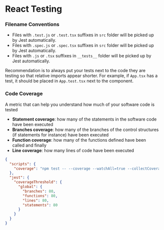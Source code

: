 # React Testing

### Filename Conventions

- Files with `.test.js` or `.test.tsx` suffixes in `src` folder will be picked up by Jest automatically.
- Files with `.spec.js` or `.spec.tsx` suffixes in `src` folder will be picked up by Jest automatically.
- Files with `.js` or `.tsx` suffixes in `__tests__` folder will be picked up by Jest automatically.

Recommendation is to always put your tests next to the code they are testing so that relative imports appear shorter. For example, if `App.tsx` has a test, it should be placed in `App.test.tsx` next to the component.

### Code Coverage

A metric that can help you understand how much of your software code is tested

- **Statement coverage**: how many of the statements in the software code have been executed
- **Branches coverage**: how many of the branches of the control structures (if statements for instance) have been executed
- **Function coverage**: how many of the functions defined have been called and finally
- **Line coverage**: how many lines of code have been executed

```json
{
  "scripts": {
    "coverage": "npm test -- --coverage --watchAll=true --collectCoverageFrom='src/components/**/*.{ts,tsx}' --collectCoverageFrom='!src/components/**/*.{types,stories,constants,test,spec}.{ts,tsx}'"
  },
  "jest": {
    "coverageThreshold": {
      "global": {
        "branches": 80,
        "functions": 80,
        "lines": 80,
        "statements": 80
      }
    }
  }
}

```
